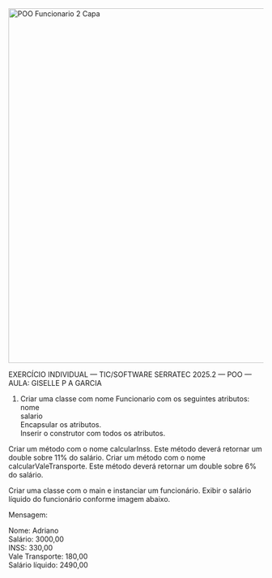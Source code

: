 <img width="1920" height="700" alt="POO Funcionario 2 Capa" src="https://github.com/user-attachments/assets/f8963e13-389f-4c34-af62-959222ae7c1a" />

EXERCÍCIO INDIVIDUAL — TIC/SOFTWARE SERRATEC 2025.2 — POO —  AULA: GISELLE P A GARCIA
  
1) Criar uma classe com nome Funcionario com os seguintes atributos:  
nome  
salario   
Encapsular os atributos.   
Inserir o construtor com todos os atributos.

Criar um método com o nome calcularInss. Este método deverá retornar um double sobre 11% do salário.
Criar um método com o nome calcularValeTransporte. Este método deverá retornar um double sobre 6%
do salário.

Criar uma classe com o main e instanciar um funcionário.
Exibir o salário líquido do funcionário conforme imagem abaixo.

Mensagem:

Nome: Adriano  
Salário: 3000,00  
INSS: 330,00  
Vale Transporte: 180,00  
Salário líquido: 2490,00  
